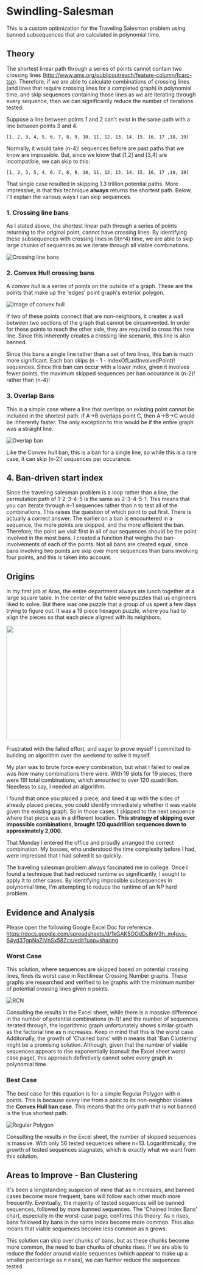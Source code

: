 # Swindling-Salesman
This is a custom optimization for the Traveling Salesman problem using banned subsequences that are calculated in polynomial time.

## Theory
The shortest linear path through a series of points cannot contain two crossing lines (http://www.ams.org/publicoutreach/feature-column/fcarc-tsp).
Therefore, if we are able to calculate combinations of crossing lines (and lines that require crossing lines for a completed graph) in polynomial time, and skip sequences 
containing those lines as we are iterating through every sequence, then we can significantly reduce the number of iterations tested.

Suppose a line between points 1 and 2 can't exist in the same path with a line between points 3 and 4.
```
[1, 2, 3, 4, 5, 6, 7, 8, 9, 10, 11, 12, 13, 14, 15, 16, 17 ,18, 19]
```
Normally, it would take (n-4)! sequences before are past paths that we know are impossible. But, since we know that [1,2] and [3,4] are incompatible, we can skip to this:
```
[1, 2, 3, 5, 4, 6, 7, 8, 9, 10, 11, 12, 13, 14, 15, 16, 17 ,18, 19]
```
That single case resulted in skipping 1.3 trillion potential paths. More impressive, is that this technique **always** returns the shortest path. Below, I'll explain the various
ways I can skip sequences.

### 1. Crossing line bans
As I stated above, the shortest linear path through a series of points returning to the original point, cannot have crossing lines. By identifying these subsequences with crossing
lines in 0(n^4) time, we are able to skip large chunks of sequences as we iterate through all viable combinations. 

![Crossing line bans](https://upload.wikimedia.org/wikipedia/commons/thumb/0/00/Geom_lines_seg_03.png/300px-Geom_lines_seg_03.png)

### 2. Convex Hull crossing bans
A _convex hull_ is a series of points on the outside of a graph. These are the points that make up the 'edges' point graph's exterior polygon.

![Image of convex hull](https://media.geeksforgeeks.org/wp-content/uploads/Convex_hull_1.jpg)

If two of these points connect that are non-neighbors, it creates a wall between two sections of the graph that cannot be circumvented.
In order for these points to reach the other side,
they are required to cross this new line. Since this inherently creates a crossing line scenario, this line is also banned.

Since this bans a single line rather than a set of two lines, this ban is much more significant. Each ban skips (n - 1 - indexOfLastInvolvedPoint)! sequences. Since this ban can
occur with a lower index, given it involves fewer points, the maximum skipped sequences per ban occurance is (n-2)! rather than (n-4)!

### 3. Overlap Bans
This is a simple case where a line that overlaps an existing point cannot be included in the shortest path. If A->B overlaps point C, then A->B->C would be inherently faster.
The only exception to this would be if the entire graph was a straight line.

![Overlap ban](https://lucidar.me/en/mathematics/files/point-belong-to-line.png)

Like the Convex hull ban, this is a ban for a single line, so while this is a rare case, it can skip (n-2)! sequences per occurance.

## 4. Ban-driven start index
Since the traveling salesman problem is a loop rather than a line, the permutation path of 1-2-3-4-5 is the same as 2-3-4-5-1. This means that you can iterate through n-1 sequences rather than n to test all of the combinations. This raises the question of which point to put first. There is actually a correct answer. The earlier on a ban is encountered in a sequence, the more points are skipped, and the more efficient the ban. Therefore, the point we visit first in all of our sequences should be the point involved in the most bans. I created a function that weighs the ban-involvements of each of the points. Not all bans are created equal, since bans involving two points are skip over more sequences than bans involving four points, and this is taken into account.

## Origins
In my first job at Aras, the entire department always ate lunch together at a large square table. In the center of the table were puzzles that us engineers liked to solve. 
But there was one puzzle that a group of us spent a few days trying to figure out. It was a 19 piece hexagon puzzle, where you had to align the pieces so that each piece aligned with its neighbors.

<img src="https://shop.houseofmarbles.com/wp-content/uploads/2020/03/222035-Marble-Tile-Puzzle-Solution-COWG-scaled.jpg" width="300" height="300">

Frustrated with the failed effort, and eager to prove myself I committed to building an algorithm over the weekend to solve it myself.

My plan was to brute force every combination, but what I failed to realize was how many combinations there were. With 19 slots for 19 pieces, there were 19! total combinations, which amounted to over 120 quadrillion. Needless to say, I needed an algorithm.

I found that once you placed a piece, and lined it up with the sides of already placed pieces, you could identify immediately whether it was viable given the existing graph. 
So in those cases, I skipped to the next sequence where that piece was in a different location. **This strategy of skipping over impossible combinations, brought 120 quadrillion sequences down to approximately 2,000.**

That Monday I entered the office and proudly arranged the correct combination. My bosses, who understood the time complexity before I had, were impressed that I had solved it so quickly.

The traveling salesman problem always fascinated me in college. Once I found a technique that had reduced runtime so significantly, I sought to apply it to other cases. By identifying impossible subsequences in polynomial time, I'm attempting to reduce the runtime of an NP hard problem.

## Evidence and Analysis
Please open the following Google Excel Doc for reference.
https://docs.google.com/spreadsheets/d/1kGAK5OOdDs8nV3h_m4gvs-64yd3TgpNaZlVnSx58Zcs/edit?usp=sharing

### Worst Case
This solution, where sequences are skipped based on potential crossing lines, finds its worst case in Rectilinear Crossing Number graphs. These graphs are researched and verified to be graphs with the minimum number of potential crossing lines given n points.

![RCN](https://mathworld.wolfram.com/images/eps-gif/RectilinearCrossingNumberK_1000.gif)

Consulting the results in the Excel sheet, while there is a massive difference in the number of potential combinations (n-1)! and the number of sequences iterated through, the logarithmic graph unfortunately shows similar growth as the factorial line as n increases. Keep in mind that this is the worst case. Additonally, the growth of 'Chained bans' with n means that 'Ban Clustering' might be a promising solution. Although, given that the number of viable sequences appears to rise exponentially (consult the Excel sheet worst case page), this approach definitively cannot solve every graph in polynomial time.

### Best Case
The best case for this equation is for a simple Regular Polygon with n points. This is because every line from a point to its non-neighbor violates the **Convex Hull ban case**.
This means that the only path that is not banned is the true shortest path.

![Regular Polygon](https://upload.wikimedia.org/wikipedia/commons/thumb/9/9e/Complete_graph_K7.svg/200px-Complete_graph_K7.svg.png)

Consulting the results in the Excel sheet, the number of skipped sequences is massive. With only 56 tested sequences where n=13. Logarithmically, the growth of tested sequences stagnates, which is exactly what we want from this solution.

## Areas to Improve - Ban Clustering
It's been a longstanding suspicion of mine that as n increases, and banned cases become more frequent, bans will follow each other much more frequently. Eventually, the majority of tested sequences will be banned sequences, followed by more banned sequences. The 'Chained Index Bans' chart, especially in the worst-case page, confirms this theory. As n rises, bans followed by bans in the same index become more common. This also means that viable sequences become less common as n grows.

This solution can skip over chunks of bans, but as these chunks become more common, the need to ban chunks of chunks rises. If we are able to reduce the fodder around viable sequences (which appear to make up a smaller percentage as n rises), we can further reduce the sequences tested.


